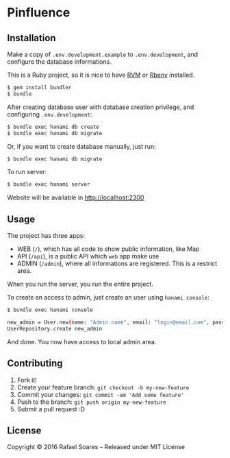 # Pinfluence

## Installation

Make a copy of `.env.development.example` to `.env.development`, and configure the
database informations.

This is a Ruby project, so it is nice to have [RVM](https://rvm.io/) or [Rbenv](https://github.com/rbenv/rbenv) installed.

```bash
$ gem install bundler
$ bundle
```

After creating database user with database creation privilege, and
configuring `.env.development`:

```bash
$ bundle exec hanami db create
$ bundle exec hanami db migrate
```

Or, if you want to create database manually, just run:

```bash
$ bundle exec hanami db migrate
```

To run server:

```bash
$ bundle exec hanami server
```

Website will be available in [http://localhost:2300](http://localhost:2300)

## Usage

The project has three apps:

- WEB (`/`), which has all code to show public information, like Map
- API (`/api`), is a public API which `web` app make use
- ADMIN (`/admin`), where all informations are registered. This is a restrict area.

When you run the server, you run the entire project.

To create an access to admin, just create an user using `hanami console`:

```bash
$ bundle exec hanami console

new_admin = User.new(name: "Admin name", email: "login@email.com", password: "admin_password")
UserRepository.create new_admin
```

And done. You now have access to local admin area.

## Contributing

1. Fork it!
2. Create your feature branch: `git checkout -b my-new-feature`
3. Commit your changes: `git commit -am 'Add some feature'`
4. Push to the branch: `git push origin my-new-feature`
5. Submit a pull request :D

## License

Copyright © 2016 Rafael Soares – Released under MIT License
